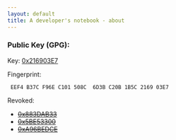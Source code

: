 ```yaml
---
layout: default
title: A developer's notebook - about
---
```


### Public Key (GPG):

Key: [0x216903E7](http://keyserver.freenet.de:11371/pks/lookup?op=index&search=0x216903E7)

Fingerprint:

     EEF4 B37C F96E C101 508C  6D3B C20B 1B5C 2169 03E7

Revoked:

 * [<del>0x883DAB33</del>](http://pgpkeys.pca.dfn.de/pks/lookup?search=0x883DAB33&amp;op=vindex)
 * [<del>0x5BE53300</del>](http://pgpkeys.pca.dfn.de/pks/lookup?search=0x5BE53300&amp;op=vindex)
 * [<del>0xA96BEDCE</del>](http://pgpkeys.pca.dfn.de/pks/lookup?search=0xA96BEDCE&amp;op=vindex)
